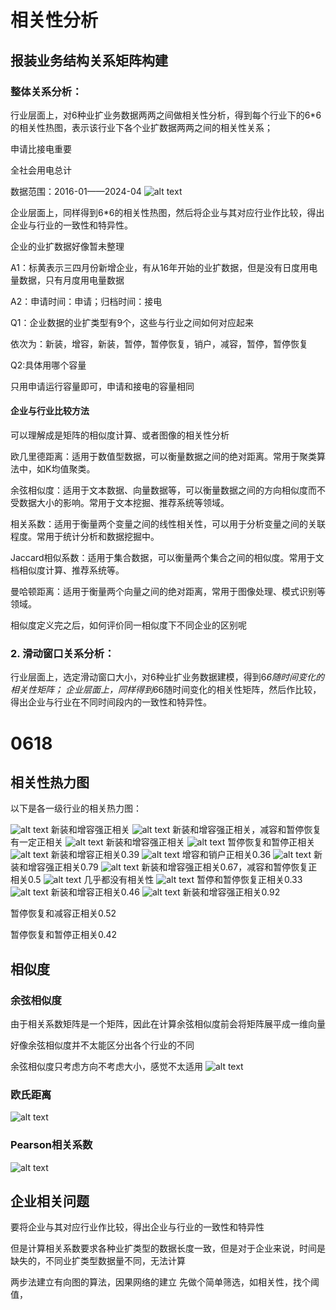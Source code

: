 # 相关性分析

## 报装业务结构关系矩阵构建

### 整体关系分析：

行业层面上，对6种业扩业务数据两两之间做相关性分析，得到每个行业下的6*6的相关性热图，表示该行业下各个业扩数据两两之间的相关性关系；

申请比接电重要

全社会用电总计

数据范围：2016-01——2024-04
![alt text](Figs/相关性热力图-全社会用电.png)

企业层面上，同样得到6*6的相关性热图，然后将企业与其对应行业作比较，得出企业与行业的一致性和特异性。

企业的业扩数据好像暂未整理

A1：标黄表示三四月份新增企业，有从16年开始的业扩数据，但是没有日度用电量数据，只有月度用电量数据

A2：申请时间：申请；归档时间：接电

Q1：企业数据的业扩类型有9个，这些与行业之间如何对应起来

依次为：新装，增容，新装，暂停，暂停恢复，销户，减容，暂停，暂停恢复

Q2:具体用哪个容量

只用申请运行容量即可，申请和接电的容量相同

#### 企业与行业比较方法

可以理解成是矩阵的相似度计算、或者图像的相关性分析

欧几里德距离：适用于数值型数据，可以衡量数据之间的绝对距离。常用于聚类算法中，如K均值聚类。

余弦相似度：适用于文本数据、向量数据等，可以衡量数据之间的方向相似度而不受数据大小的影响。常用于文本挖掘、推荐系统等领域。

相关系数：适用于衡量两个变量之间的线性相关性，可以用于分析变量之间的关联程度。常用于统计分析和数据挖掘中。

Jaccard相似系数：适用于集合数据，可以衡量两个集合之间的相似度。常用于文档相似度计算、推荐系统等。

曼哈顿距离：适用于衡量两个向量之间的绝对距离，常用于图像处理、模式识别等领域。


相似度定义完之后，如何评价同一相似度下不同企业的区别呢


### 2.  滑动窗口关系分析：
行业层面上，选定滑动窗口大小，对6种业扩业务数据建模，得到6*6随时间变化的相关性矩阵；
企业层面上，同样得到6*6随时间变化的相关性矩阵，然后作比较，得出企业与行业在不同时间段内的一致性和特异性。



# 0618

## 相关性热力图
以下是各一级行业的相关热力图：


![alt text](0618output/hangye_crs/Correlation_Matrix_of_全社会用电总计.png)
新装和增容强正相关
![alt text](0618output/hangye_crs/Correlation_Matrix_of_一、农、林、牧、渔业.png)
新装和增容强正相关，减容和暂停恢复有一定正相关
![alt text](0618output/hangye_crs/Correlation_Matrix_of_二、工业.png)
新装和增容强正相关
![alt text](0618output/hangye_crs/Correlation_Matrix_of_三、建筑业.png)
暂停恢复和暂停正相关
![alt text](0618output/hangye_crs/Correlation_Matrix_of_四、交通运输、仓储和邮政业.png)
新装和增容正相关0.39
![alt text](0618output/hangye_crs/Correlation_Matrix_of_五、信息传输、软件和信息技术服务业.png)
增容和销户正相关0.36
![alt text](0618output/hangye_crs/Correlation_Matrix_of_六、批发和零售业.png)
新装和增容强正相关0.79
![alt text](0618output/hangye_crs/Correlation_Matrix_of_七、住宿和餐饮业.png)
新装和增容强正相关0.67，减容和暂停恢复正相关0.5
![alt text](0618output/hangye_crs/Correlation_Matrix_of_八、金融业.png)
几乎都没有相关性
![alt text](0618output/hangye_crs/Correlation_Matrix_of_九、房地产业.png)
暂停和暂停恢复正相关0.33
![alt text](0618output/hangye_crs/Correlation_Matrix_of_十、租赁和商务服务业.png)
新装和增容正相关0.46
![alt text](0618output/hangye_crs/Correlation_Matrix_of_十一、公共服务及管理组织.png)
新装和增容强正相关0.92

暂停恢复和减容正相关0.52

暂停恢复和暂停正相关0.42
## 相似度



### 余弦相似度
由于相关系数矩阵是一个矩阵，因此在计算余弦相似度前会将矩阵展平成一维向量

好像余弦相似度并不太能区分出各个行业的不同

余弦相似度只考虑方向不考虑大小，感觉不太适用
![alt text](<0618output/Similarity/Industry Correlation Matrix Cosine Similarity.png>) 

### 欧氏距离
![alt text](<0618output/Similarity/Industry Correlation Matrix Euclidean Distance.png>) 

### Pearson相关系数
![alt text](<0618output/Similarity/Industry Correlation Matrix Pearson Similarity.png>)


## 企业相关问题

要将企业与其对应行业作比较，得出企业与行业的一致性和特异性

但是计算相关系数要求各种业扩类型的数据长度一致，但是对于企业来说，时间是缺失的，不同业扩类型数据量不同，无法计算



两步法建立有向图的算法，因果网络的建立
先做个简单筛选，如相关性，找个阈值，
